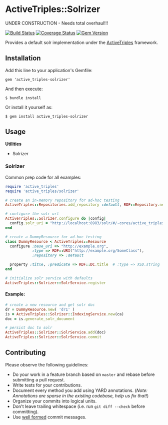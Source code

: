 # ActiveTriples::Solrizer



UNDER CONSTRUCTION - Needs total overhaul!!!



[![Build Status](https://travis-ci.org/ActiveTriples/active_triples-solrizer.png?branch=master)](https://travis-ci.org/ActiveTriples/active_triples-solrizer)
[![Coverage Status](https://coveralls.io/repos/ActiveTriples/active_triples-solrizer/badge.png?branch=master)](https://coveralls.io/r/ActiveTriples/active_triples-solrizer?branch=master)
[![Gem Version](https://badge.fury.io/rb/active_triples-solrizer.svg)](http://badge.fury.io/rb/active_triples-solrizer)

Provides a default solr implementation under the [ActiveTriples](https://github.com/ActiveTriples/ActiveTriples) 
framework.


## Installation

Add this line to your application's Gemfile:

    gem 'active_triples-solrizer'

And then execute:

    $ bundle install

Or install it yourself as:

    $ gem install active_triples-solrizer


## Usage

**Utilities**

* Solrizer


### Solrizer

Common prep code for all examples:
```ruby
require 'active_triples'
require 'active_triples/solrizer'

# create an in-memory repository for ad-hoc testing
ActiveTriples::Repositories.add_repository :default, RDF::Repository.new

# configure the solr url
ActiveTriples::Solrizer.configure do |config|
  config.solr_uri = "http://localhost:8983/solr/#/~cores/active_triples"
end

# create a DummyResource for ad-hoc testing
class DummyResource < ActiveTriples::Resource
  configure :base_uri => "http://example.org",
            :type => RDF::URI("http://example.org/SomeClass"),
            :repository => :default

  property :title, :predicate => RDF::DC.title  # :type => XSD.string
end

# initialize solr service with defaults
ActiveTriples::Solrizer::SolrService.register
```

#### Example:
```ruby
# create a new resource and get solr doc
dr = DummyResource.new( 'dr1' )
is = ActiveTriples::Solrizer::IndexingService.new(ca)
doc = is.generate_solr_document

# persist doc to solr
ActiveTriples::Solrizer::SolrService.add(doc)
ActiveTriples::Solrizer::SolrService.commit
```



## Contributing

Please observe the following guidelines:

 - Do your work in a feature branch based on ```master``` and rebase before submitting a pull request.
 - Write tests for your contributions.
 - Document every method you add using YARD annotations. (_Note: Annotations are sparse in the existing codebase, help us fix that!_)
 - Organize your commits into logical units.
 - Don't leave trailing whitespace (i.e. run ```git diff --check``` before committing).
 - Use [well formed](http://tbaggery.com/2008/04/19/a-note-about-git-commit-messages.html) commit messages.

